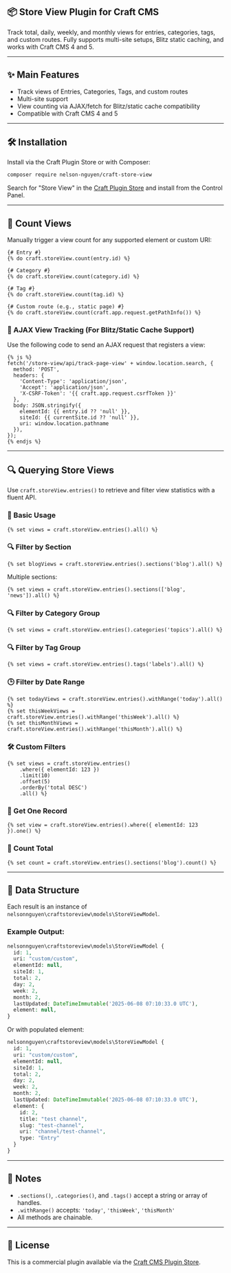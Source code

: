 ## 📦 Store View Plugin for Craft CMS

Track total, daily, weekly, and monthly views for entries, categories, tags, and custom routes. Fully supports multi-site setups, Blitz static caching, and works with Craft CMS 4 and 5.

---

## ✨ Main Features

* Track views of Entries, Categories, Tags, and custom routes
* Multi-site support
* View counting via AJAX/fetch for Blitz/static cache compatibility
* Compatible with Craft CMS 4 and 5

---

## 🛠 Installation

Install via the Craft Plugin Store or with Composer:

```bash
composer require nelson-nguyen/craft-store-view
```

Search for "Store View" in the [Craft Plugin Store](https://plugins.craftcms.com/search?q=view+store&tab=plugins) and install from the Control Panel.

---

## 🔢 Count Views

Manually trigger a view count for any supported element or custom URI:

```twig
{# Entry #}
{% do craft.storeView.count(entry.id) %}

{# Category #}
{% do craft.storeView.count(category.id) %}

{# Tag #}
{% do craft.storeView.count(tag.id) %}

{# Custom route (e.g., static page) #}
{% do craft.storeView.count(craft.app.request.getPathInfo()) %}
```

### 🔁 AJAX View Tracking (For Blitz/Static Cache Support)

Use the following code to send an AJAX request that registers a view:

```twig
{% js %}
fetch('/store-view/api/track-page-view' + window.location.search, {
  method: 'POST',
  headers: {
    'Content-Type': 'application/json',
    'Accept': 'application/json',
    'X-CSRF-Token': '{{ craft.app.request.csrfToken }}'
  },
  body: JSON.stringify({
    elementId: {{ entry.id ?? 'null' }},
    siteId: {{ currentSite.id ?? 'null' }},
    uri: window.location.pathname
  }),
});
{% endjs %}
```

---

## 🔍 Querying Store Views

Use `craft.storeView.entries()` to retrieve and filter view statistics with a fluent API.

### 🔧 Basic Usage

```twig
{% set views = craft.storeView.entries().all() %}
```

### 🔍 Filter by Section

```twig
{% set blogViews = craft.storeView.entries().sections('blog').all() %}
```

Multiple sections:

```twig
{% set views = craft.storeView.entries().sections(['blog', 'news']).all() %}
```

### 🔍 Filter by Category Group

```twig
{% set views = craft.storeView.entries().categories('topics').all() %}
```

### 🔍 Filter by Tag Group

```twig
{% set views = craft.storeView.entries().tags('labels').all() %}
```

### 🕒 Filter by Date Range

```twig
{% set todayViews = craft.storeView.entries().withRange('today').all() %}
{% set thisWeekViews = craft.storeView.entries().withRange('thisWeek').all() %}
{% set thisMonthViews = craft.storeView.entries().withRange('thisMonth').all() %}
```

### 🛠 Custom Filters

```twig
{% set views = craft.storeView.entries()
    .where({ elementId: 123 })
    .limit(10)
    .offset(5)
    .orderBy('total DESC')
    .all() %}
```

### 📄 Get One Record

```twig
{% set view = craft.storeView.entries().where({ elementId: 123 }).one() %}
```

### 🔢 Count Total

```twig
{% set count = craft.storeView.entries().sections('blog').count() %}
```

---

## 🧱 Data Structure

Each result is an instance of `nelsonnguyen\craftstoreview\models\StoreViewModel`.

### Example Output:

```php
nelsonnguyen\craftstoreview\models\StoreViewModel {
  id: 1,
  uri: "custom/custom",
  elementId: null,
  siteId: 1,
  total: 2,
  day: 2,
  week: 2,
  month: 2,
  lastUpdated: DateTimeImmutable('2025-06-08 07:10:33.0 UTC'),
  element: null,
}
```

Or with populated element:

```php
nelsonnguyen\craftstoreview\models\StoreViewModel {
  id: 1,
  uri: "custom/custom",
  elementId: null,
  siteId: 1,
  total: 2,
  day: 2,
  week: 2,
  month: 2,
  lastUpdated: DateTimeImmutable('2025-06-08 07:10:33.0 UTC'),
  element: {
    id: 2,
    title: "test channel",
    slug: "test-channel",
    uri: "channel/test-channel",
    type: "Entry"
  }
}
```

---

## 📘 Notes

* `.sections()`, `.categories()`, and `.tags()` accept a string or array of handles.
* `.withRange()` accepts: `'today'`, `'thisWeek'`, `'thisMonth'`
* All methods are chainable.

---

## 📄 License

This is a commercial plugin available via the [Craft CMS Plugin Store](https://plugins.craftcms.com).
